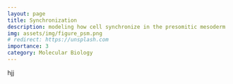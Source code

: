 ```yaml
---
layout: page
title: Synchronization 
description: modeling how cell synchronize in the presomitic mesoderm
img: assets/img/figure_psm.png
# redirect: https://unsplash.com
importance: 3
category: Molecular Biology
---
```

hjj